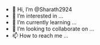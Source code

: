 - 👋 Hi, I’m @Sharath2924
- 👀 I’m interested in ...
- 🌱 I’m currently learning ...
- 💞️ I’m looking to collaborate on ...
- 📫 How to reach me ...

<!---
Sharath2924/Sharath2924 is a ✨ special ✨ repository because its `README.md` (this file) appears on your GitHub profile.
You can click the Preview link to take a look at your changes.

